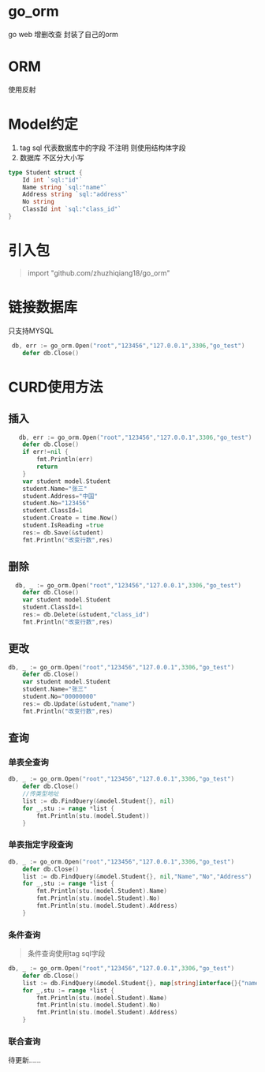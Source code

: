 # go_orm
go web 增删改查 封装了自己的orm

# ORM 
使用反射
# Model约定
1. tag sql 代表数据库中的字段 不注明 则使用结构体字段 
2. 数据库 不区分大小写
```go
type Student struct {
	Id int `sql:"id"` 
	Name string `sql:"name"`
	Address string `sql:"address"`
	No string
	ClassId int `sql:"class_id"`
}
```
# 引入包
> import "github.com/zhuzhiqiang18/go_orm"
# 链接数据库
只支持MYSQL
```go
 db, err := go_orm.Open("root","123456","127.0.0.1",3306,"go_test")
   	defer db.Close()
```
# CURD使用方法
## 插入
```go
   db, err := go_orm.Open("root","123456","127.0.0.1",3306,"go_test")
   	defer db.Close()
   	if err!=nil {
   		fmt.Println(err)
   		return
   	}
   	var student model.Student
   	student.Name="张三"
   	student.Address="中国"
   	student.No="123456"
   	student.ClassId=1
   	student.Create = time.Now()
   	student.IsReading =true
   	res:= db.Save(&student)
   	fmt.Println("改变行数",res)
```
## 删除
```go
  db, _ := go_orm.Open("root","123456","127.0.0.1",3306,"go_test")
  	defer db.Close()
  	var student model.Student
  	student.ClassId=1
  	res:= db.Delete(&student,"class_id")
  	fmt.Println("改变行数",res)
```
## 更改
```go
db, _ := go_orm.Open("root","123456","127.0.0.1",3306,"go_test")
	defer db.Close()
	var student model.Student
	student.Name="张三"
	student.No="00000000"
	res:= db.Update(&student,"name")
	fmt.Println("改变行数",res)
```
## 查询
### 单表全查询
```go
db, _ := go_orm.Open("root","123456","127.0.0.1",3306,"go_test")
	defer db.Close()
	//传类型地址
	list := db.FindQuery(&model.Student{}, nil)
	for _,stu := range *list {
		fmt.Println(stu.(model.Student))
	}
```
### 单表指定字段查询
```go
db, _ := go_orm.Open("root","123456","127.0.0.1",3306,"go_test")
	defer db.Close()
	list := db.FindQuery(&model.Student{}, nil,"Name","No","Address")
	for _,stu := range *list {
		fmt.Println(stu.(model.Student).Name)
		fmt.Println(stu.(model.Student).No)
		fmt.Println(stu.(model.Student).Address)
	}
```
### 条件查询
>条件查询使用tag sql字段 


```go
db, _ := go_orm.Open("root","123456","127.0.0.1",3306,"go_test")
	defer db.Close()
	list := db.FindQuery(&model.Student{}, map[string]interface{}{"name": "张三"},"Name","No","Address")
	for _,stu := range *list {
		fmt.Println(stu.(model.Student).Name)
		fmt.Println(stu.(model.Student).No)
		fmt.Println(stu.(model.Student).Address)
	}
```
### 联合查询
待更新……
